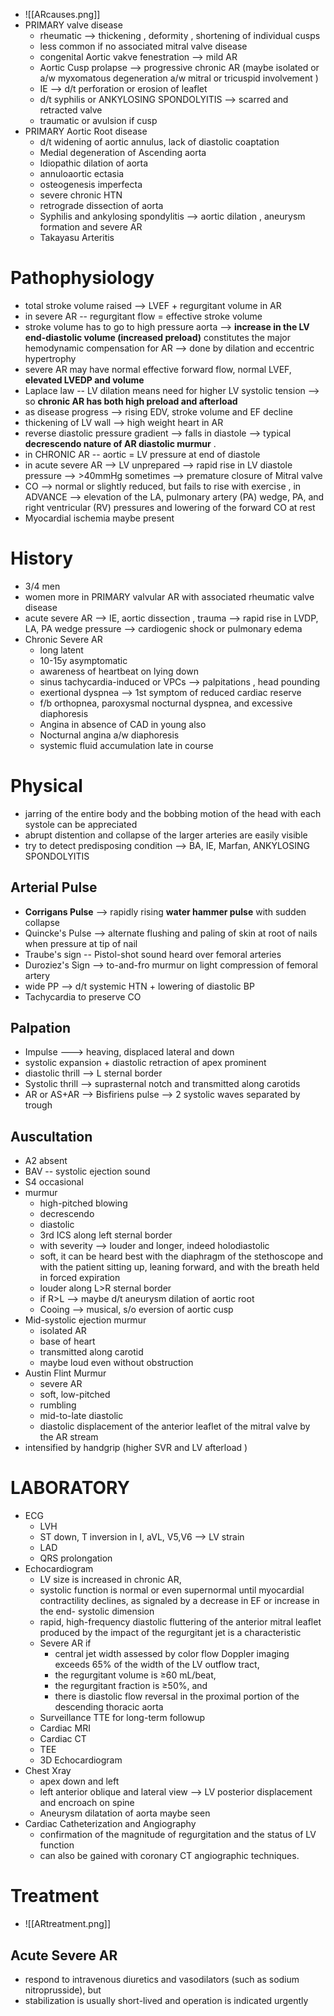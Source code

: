 - ![[ARcauses.png]]
- PRIMARY valve disease 
	- rheumatic --> thickening , deformity , shortening of individual cusps 
	- less common if no associated mitral valve disease 
	- congenital Aortic vakve fenestration --> mild AR 
	- Aortic Cusp prolapse --> progressive chronic AR  (maybe isolated or a/w myxomatous degeneration a/w mitral or tricuspid involvement )
	- IE --> d/t perforation or erosion of leaflet 
	- d/t syphilis or ANKYLOSING SPONDOLYITIS --> scarred and retracted valve 
	- traumatic or avulsion if cusp 
- PRIMARY Aortic Root disease 
	- d/t widening of aortic annulus, lack of diastolic coaptation 
	- Medial degeneration of Ascending aorta 
	- Idiopathic dilation of aorta 
	- annuloaortic ectasia 
	- osteogenesis imperfecta 
	- severe chronic HTN 
	- retrograde dissection of aorta 
	- Syphilis and ankylosing spondylitis --> aortic dilation , aneurysm formation and severe AR 
	- Takayasu Arteritis 
# Pathophysiology 
- total stroke volume raised --> LVEF + regurgitant volume in AR 
- in severe AR -- regurgitant flow = effective stroke volume 
- stroke volume has to go to high pressure aorta --> **increase in the LV end-diastolic volume (increased preload)** constitutes the major hemodynamic compensation for AR --> done by dilation and eccentric hypertrophy 
- severe AR may have normal effective forward flow, normal LVEF, **elevated LVEDP and volume** 
- Laplace law -- LV dilation means need for higher LV systolic tension --> so **chronic AR has both high preload and afterload** 
- as disease progress --> rising EDV, stroke volume and EF decline 
- thickening of LV wall --> high weight heart in AR 
- reverse diastolic pressure gradient --> falls in diastole --> typical **decrescendo nature of AR diastolic murmur** . 
- in CHRONIC AR -- aortic = LV pressure at end of diastole 
- in acute severe AR --> LV unprepared --> rapid rise in LV diastole pressure --> >40mmHg sometimes --> premature closure of Mitral valve 
- CO --> normal or slightly reduced, but fails to rise with exercise , in ADVANCE --> elevation of the LA, pulmonary artery (PA) wedge, PA, and right ventricular (RV) pressures and lowering of the forward CO at rest 
- Myocardial ischemia maybe present 
# History 
- 3/4 men 
- women more in PRIMARY valvular AR with associated rheumatic valve disease 
- acute severe AR --> IE, aortic dissection , trauma --> rapid rise in LVDP, LA, PA wedge pressure --> cardiogenic shock or pulmonary edema 
- Chronic Severe AR 
	- long latent 
	- 10-15y asymptomatic 
	- awareness of heartbeat on lying down 
	- sinus tachycardia-induced or VPCs --> palpitations , head pounding 
	- exertional dyspnea --> 1st symptom of reduced cardiac reserve 
	- f/b orthopnea, paroxysmal nocturnal dyspnea, and excessive diaphoresis 
	- Angina in absence of CAD in young also 
	- Nocturnal angina a/w diaphoresis 
	- systemic fluid accumulation late in course 
# Physical 
- jarring of the entire body and the bobbing motion of the head with each systole can be appreciated 
- abrupt distention and collapse of the larger arteries are easily visible 
- try to detect predisposing condition --> BA, IE, Marfan, ANKYLOSING SPONDOLYITIS 
## Arterial Pulse 
- **Corrigans Pulse** --> rapidly rising **water hammer pulse** with sudden collapse 
- Quincke's Pulse --> alternate flushing and paling of skin at root of nails when pressure at tip of nail 
- Traube's sign -- Pistol-shot sound heard over femoral arteries 
- Duroziez's Sign --> to-and-fro murmur on light compression of femoral artery 
- wide PP --> d/t systemic HTN + lowering of diastolic BP 
- Tachycardia to preserve CO 
## Palpation 
- Impulse ---> heaving, displaced lateral and down 
- systolic expansion + diastolic retraction of apex prominent 
- diastolic thrill --> L sternal border 
- Systolic thrill --> suprasternal notch and transmitted along carotids 
- AR or AS+AR --> Bisfiriens pulse --> 2 systolic waves separated by trough 
## Auscultation 
- A2 absent 
- BAV -- systolic ejection sound 
- S4 occasional 
- murmur 
	- high-pitched blowing 
	- decrescendo 
	- diastolic 
	- 3rd ICS along left sternal border 
	- with severity --> louder and longer, indeed holodiastolic 
	- soft, it can be heard best with the diaphragm of the stethoscope and with the patient sitting up, leaning forward, and with the breath held in forced expiration 
	- louder along L>R sternal border 
	- if R>L --> maybe d/t aneurysm dilation of aortic root 
	- Cooing --> musical, s/o eversion of aortic cusp 
- Mid-systolic ejection murmur 
	- isolated AR 
	- base of heart 
	- transmitted along carotid 
	- maybe loud even without obstruction 
- Austin Flint Murmur 
	- severe AR 
	- soft, low-pitched 
	- rumbling 
	- mid-to-late diastolic 
	- diastolic displacement of the anterior leaflet of the mitral valve by the AR stream
- intensified by handgrip (higher SVR and LV afterload ) 
# LABORATORY 
- ECG 
	- LVH 
	- ST down, T inversion in I, aVL, V5,V6 --> LV strain 
	- LAD 
	- QRS prolongation 
- Echocardiogram 
	- LV size is increased in chronic AR, 
	- systolic function is normal or even supernormal until myocardial contractility declines, as signaled by a decrease in EF or increase in the end- systolic dimension 
	- rapid, high-frequency diastolic fluttering of the anterior mitral leaflet produced by the impact of the regurgitant jet is a characteristic 
	- Severe AR if 
		- central jet width assessed by color flow Doppler imaging exceeds 65% of the width of the LV outflow tract, 
		- the regurgitant volume is ≥60 mL/beat, 
		- the regurgitant fraction is ≥50%, and 
		- there is diastolic flow reversal in the proximal portion of the descending thoracic aorta
	- Surveillance TTE for long-term followup 
	- Cardiac MRI 
	- Cardiac CT 
	- TEE 
	- 3D Echocardiogram 
- Chest Xray 
	- apex down and left 
	- left anterior oblique and lateral view --> LV posterior displacement and encroach on spine 
	- Aneurysm dilatation of aorta maybe seen 
- Cardiac Catheterization and Angiography 
	- confirmation of the magnitude of regurgitation and the status of LV function 
	- can also be gained with coronary CT angiographic techniques. 
# Treatment 
- ![[ARtreatment.png]]
## Acute Severe AR 
- respond to intravenous diuretics and vasodilators (such as sodium nitroprusside), but 
- stabilization is usually short-lived and operation is indicated urgently